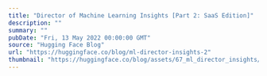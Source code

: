 ```yaml
---
title: "Director of Machine Learning Insights [Part 2: SaaS Edition]"
description: ""
summary: ""
pubDate: "Fri, 13 May 2022 00:00:00 GMT"
source: "Hugging Face Blog"
url: "https://huggingface.co/blog/ml-director-insights-2"
thumbnail: "https://huggingface.co/blog/assets/67_ml_director_insights/thumbnail.png"
---
```


